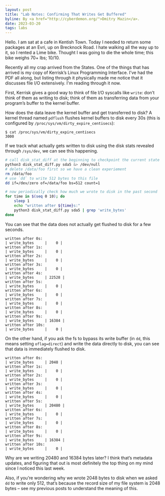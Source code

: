 ```yaml
---
layout: post
title: "Lab Notes: Confirming That Writes Get Buffered"
byline: By <a href="http://cyberdemon.org/">Dmitry Mazin</a>.
date: 2023-03-20
tags: labs
---
```

Hello. I am sat at a cafe in Kentish Town. Today I needed to return some packages at an Evri, up on Brecknock Road. I hate walking all the way up to it, so I rented a Lime bike. Thought I was going to die the whole time; this bike weighs 70+ lbs; 10/10.

Recently all my crap arrived from the States. One of the things that has arrived is my copy of Kerrisk’s Linux Programming Interface. I’ve had the PDF all along, but listing through it physically made me notice that it discusses file I/O extensively. I'm reading through it now.

First, Kerrisk gives a good way to think of file I/O syscalls like `write`: don’t think of them as writing to disk; think of them as transferring data from your program’s buffer to the kernel buffer.

How does the data leave the kernel buffer and get transferred to disk? A kernel thread named `pdflush` flushes kernel buffers to disk every 30s (this is configured by `/proc/sys/vm/dirty_expire_centisecs`):
```
$ cat /proc/sys/vm/dirty_expire_centisecs
3000
```

If we track what actually gets written to disk using the disk stats revealed through `/sys/dev`, we can see this happening.

```bash
# call disk_stat_diff at the beginning to checkpoint the current state of the disk
python3 disk_stat_diff.py sda5 &> /dev/null
# delete /data/foo first so we have a clean experiement
rm /data/foo
# use `dd` to write 512 bytes to this file
dd if=/dev/zero of=/data/foo bs=512 count=1

# now periodically check how much we wrote to disk in the past second
for time in $(seq 0 10); do
    sleep 1
    echo "written after ${time}s:"
    python3 disk_stat_diff.py sda5 | grep 'write_bytes'
done
```

You can see that the data does not actually get flushed to disk for a few seconds.
```
written after 0s:
| write_bytes     |    0 |
written after 1s:
| write_bytes     |    0 |
written after 2s:
| write_bytes     |    0 |
written after 3s:
| write_bytes     |    0 |
written after 4s:
| write_bytes     | 22528 |
written after 5s:
| write_bytes     |    0 |
written after 6s:
| write_bytes     |    0 |
written after 7s:
| write_bytes     |    0 |
written after 8s:
| write_bytes     |    0 |
written after 9s:
| write_bytes     | 16384 |
written after 10s:
| write_bytes     |    0 |
```

On the other hand, if you ask the fs to bypass its write buffer (in `dd`, this means setting `oflag=direct`) and write the data directly to disk, you can see that data is immediately flushed to disk.
```
written after 0s:
| write_bytes     | 2048 |
written after 1s:
| write_bytes     |    0 |
written after 2s:
| write_bytes     |    0 |
written after 3s:
| write_bytes     |    0 |
written after 4s:
| write_bytes     |    0 |
written after 5s:
| write_bytes     | 20480 |
written after 6s:
| write_bytes     |    0 |
written after 7s:
| write_bytes     |    0 |
written after 8s:
| write_bytes     |    0 |
written after 9s:
| write_bytes     | 16384 |
written after 10s:
| write_bytes     |    0 |
```

Why are we writing 20480 and 16384 bytes later? I think that’s metadata updates, and figuring that out is most definitely the top thing on my mind since I noticed this last week.

Also, if you’re wondering why we wrote 2048 bytes to disk when we asked `dd` to write only 512, that’s because the record size of my file system is 2048 bytes – see my previous posts to understand the meaning of this.
